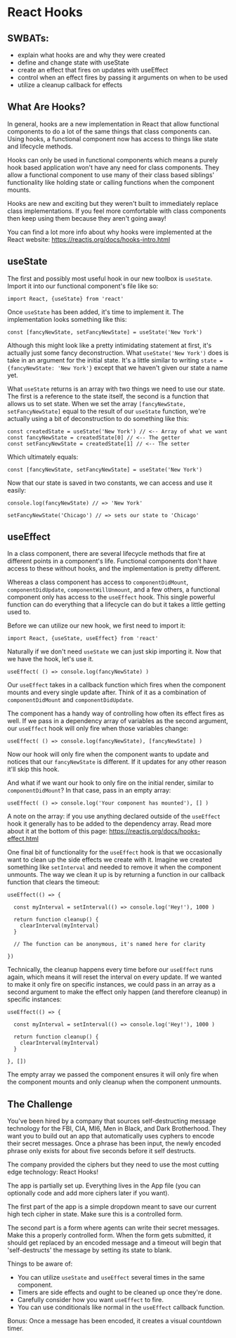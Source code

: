 # React Hooks

## SWBATs:

- explain what hooks are and why they were created
- define and change state with useState
- create an effect that fires on updates with useEffect
- control when an effect fires by passing it arguments on when to be used
- utilize a cleanup callback for effects

## What Are Hooks?

In general, hooks are a new implementation in React that allow functional components to do a lot of the same things that class components can. Using hooks, a functional component now has access to things like state and lifecycle methods.

Hooks can only be used in functional components which means a purely hook based application won't have any need for class components. They allow a functional component to use many of their class based siblings' functionality like holding state or calling functions when the component mounts.

Hooks are new and exciting but they weren't built to immediately replace class implementations. If you feel more comfortable with class components then keep using them because they aren't going away!

You can find a lot more info about why hooks were implemented at the React website: https://reactjs.org/docs/hooks-intro.html

## useState

The first and possibly most useful hook in our new toolbox is `useState`. Import it into our functional component's file like so:

```
import React, {useState} from 'react'
```

Once `useState` has been added, it's time to implement it. The implementation looks something like this:

```
const [fancyNewState, setFancyNewState] = useState('New York')
```

Although this might look like a pretty intimidating statement at first, it's actually just some fancy deconstruction. What `useState('New York')` does is take in an argument for the initial state. It's a little similar to writing `state = {fancyNewState: 'New York'}` except that we haven't given our state a name yet.

What `useState` returns is an array with two things we need to use our state. The first is a reference to the state itself, the second is a function that allows us to set state. When we set the array `[fancyNewState, setFancyNewState]` equal to the result of our `useState` function, we're actually using a bit of deconstruction to do something like this:

```
const createdState = useState('New York') // <-- Array of what we want
const fancyNewState = createdState[0] // <-- The getter
const setFancyNewState = createdState[1] // <-- The setter
```

Which ultimately equals:

```
const [fancyNewState, setFancyNewState] = useState('New York')
```

Now that our state is saved in two constants, we can access and use it easily:

```
console.log(fancyNewState) // => 'New York'

setFancyNewState('Chicago') // => sets our state to 'Chicago'
```

## useEffect

In a class component, there are several lifecycle methods that fire at different points in a component's life. Functional components don't have access to these without hooks, and the implementation is pretty different.

Whereas a class component has access to `componentDidMount`, `componentDidUpdate`, `componentWillUnmount`, and a few others, a functional component only has access to the `useEffect` hook. This single powerful function can do everything that a lifecycle can do but it takes a little getting used to.

Before we can utilize our new hook, we first need to import it:

```
import React, {useState, useEffect} from 'react'
```

Naturally if we don't need `useState` we can just skip importing it. Now that we have the hook, let's use it.

```
useEffect( () => console.log(fancyNewState) )
```

Our `useEffect` takes in a callback function which fires when the component mounts and every single update after. Think of it as a combination of `componentDidMount` and `componentDidUpdate`.

The component has a handy way of controlling how often its effect fires as well. If we pass in a dependency array of variables as the second argument, our `useEffect` hook will only fire when those variables change:

```
useEffect( () => console.log(fancyNewState), [fancyNewState] )
```

Now our hook will only fire when the component wants to update and notices that our `fancyNewState` is different. If it updates for any other reason it'll skip this hook.

And what if we want our hook to only fire on the initial render, similar to `componentDidMount`? In that case, pass in an empty array:

```
useEffect( () => console.log('Your component has mounted'), [] )
```

A note on the array: if you use anything declared outside of the `useEffect` hook it generally has to be added to the dependency array. Read more about it at the bottom of this page: https://reactjs.org/docs/hooks-effect.html

One final bit of functionality for the `useEffect` hook is that we occasionally want to clean up the side effects we create with it. Imagine we created something like `setInterval` and needed to remove it when the component unmounts. The way we clean it up is by returning a function in our callback function that clears the timeout:

```
useEffect(() => {

  const myInterval = setInterval(() => console.log('Hey!'), 1000 )

  return function cleanup() {
    clearInterval(myInterval)
  }

  // The function can be anonymous, it's named here for clarity

})
```

Technically, the cleanup happens every time before our `useEffect` runs again, which means it will reset the interval on every update. If we wanted to make it only fire on specific instances, we could pass in an array as a second argument to make the effect only happen (and therefore cleanup) in specific instances:

```
useEffect(() => {

  const myInterval = setInterval(() => console.log('Hey!'), 1000 )

  return function cleanup() {
    clearInterval(myInterval)
  }

}, [])
```
The empty array we passed the component ensures it will only fire when the component mounts and only cleanup when the component unmounts.

## The Challenge

You've been hired by a company that sources self-destructing message technology for the FBI, CIA, MI6, Men in Black, and Dark Brotherhood. They want you to build out an app that automatically uses cyphers to encode their secret messages. Once a phrase has been input, the newly encoded phrase only exists for about five seconds before it self destructs.

The company provided the ciphers but they need to use the most cutting edge technology: React Hooks!

The app is partially set up. Everything lives in the App file (you can optionally code and add more ciphers later if you want).

The first part of the app is a simple dropdown meant to save our current high tech cipher in state. Make sure this is a controlled form.

The second part is a form where agents can write their secret messages. Make this a properly controlled form. When the form gets submitted, it should get replaced by an encoded message and a timeout will begin that 'self-destructs' the message by setting its state to blank.

Things to be aware of:
- You can utilize `useState` and `useEffect` several times in the same component.
- Timers are side effects and ought to be cleaned up once they're done.
- Carefully consider how you want `useEffect` to fire.
- You can use conditionals like normal in the `useEffect` callback function.

Bonus: Once a message has been encoded, it creates a visual countdown timer.
